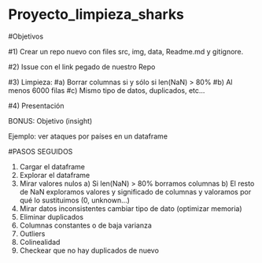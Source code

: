 # Proyecto_limpieza_sharks

#Objetivos

#1) Crear un repo nuevo con files src, img, data, Readme.md y gitignore.

#2) Issue con el link pegado de nuestro Repo

#3) Limpieza:
    #a) Borrar columnas si y sólo si len(NaN) > 80%
    #b) Al menos 6000 filas
    #c) Mismo tipo de datos, duplicados, etc...

#4) Presentación

BONUS: Objetivo (insight)

Ejemplo: ver ataques por países en un dataframe





#PASOS SEGUIDOS

1) Cargar el dataframe
2) Explorar el dataframe
3) Mirar valores nulos
    a) Si len(NaN) > 80% borramos columnas
    b) El resto de NaN exploramos valores y significado de columnas y valoramos por qué lo sustituimos (0, unknown...)
4) Mirar datos inconsistentes
    cambiar tipo de dato (optimizar memoria)
5) Eliminar duplicados
6) Columnas constantes o de baja varianza
7) Outliers
8) Colinealidad
9) Checkear que no hay duplicados de nuevo